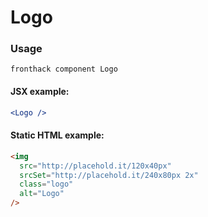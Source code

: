 # Logo

### Usage

```
fronthack component Logo
```

#### JSX example:

```jsx
<Logo />
```

#### Static HTML example:

```html
<img
  src="http://placehold.it/120x40px"
  srcSet="http://placehold.it/240x80px 2x"
  class="logo"
  alt="Logo"
/>
```